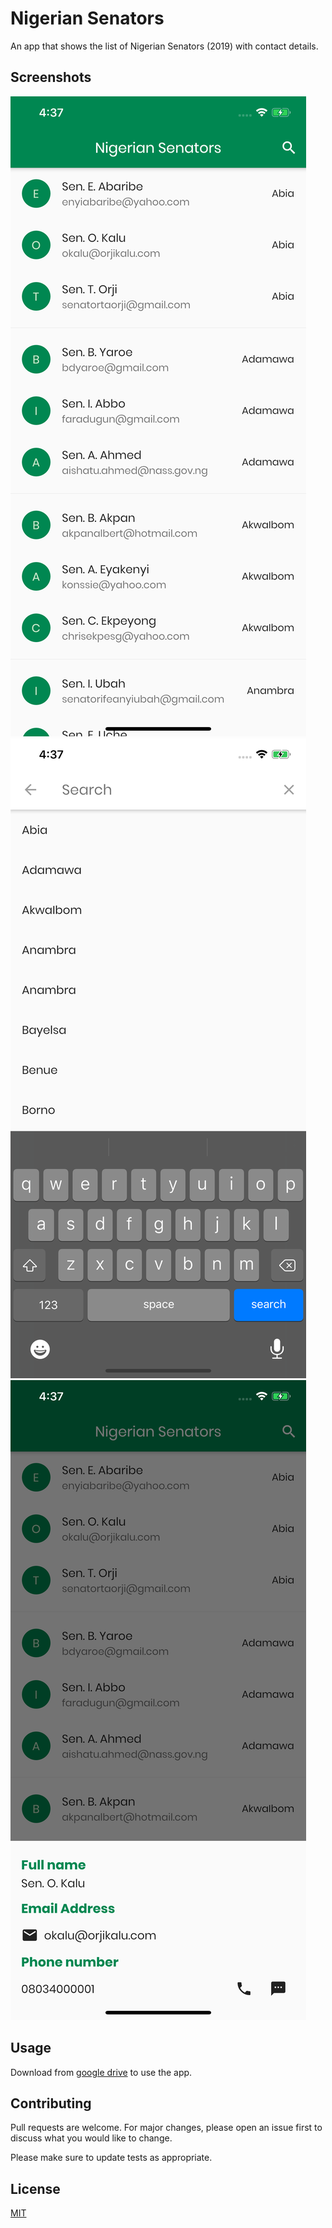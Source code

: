 # Nigerian Senators

An app that shows the list of Nigerian Senators (2019) with contact details.

## Screenshots
![picture](screenshots/1.png)![picture](screenshots/2.png)![picture](screenshots/3.png)

## Usage

Download from [google drive](https://drive.google.com/file/d/1lcSZTI_E1LaVksXNpngJrZhxn3RPdnon/view) to use the app.

## Contributing
Pull requests are welcome. For major changes, please open an issue first to discuss what you would like to change.

Please make sure to update tests as appropriate.

## License
[MIT](https://choosealicense.com/licenses/mit/)